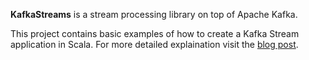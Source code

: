 **KafkaStreams** is a stream processing library on top of Apache Kafka.

This project contains basic examples of how to create a Kafka Stream application in Scala. For more detailed explaination visit the [blog post](http://vishnuviswanath.com/hello-kafka-streams.html).
